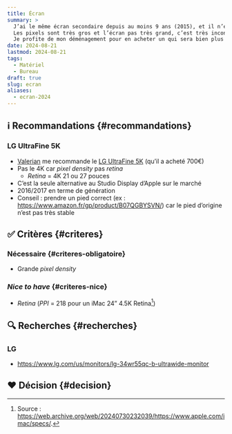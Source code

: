 ```yaml
---
title: Écran
summary: >
  J’ai le même écran secondaire depuis au moins 9 ans (2015), et il n’est vraiment pas génial.
  Les pixels sont très gros et l’écran pas très grand, c’est très inconfortable.
  Je profite de mon déménagement pour en acheter un qui sera bien plus confortable, alors je vous partage mes recherches et mon choix final.
date: 2024-08-21
lastmod: 2024-08-21
tags:
  - Matériel
  - Bureau
draft: true
slug: ecran
aliases:
  - ecran-2024
---
```


## ℹ️ Recommandations {#recommandations}

### LG UltraFine 5K 

- [Valerian](https://valeriansaliou.name) me recommande le [LG UltraFine 5K](https://www.amazon.fr/LG-UltraFineTM-27MD5KLP-B-Ecran-dédié/dp/B07YLB3H48/) (qu’il a acheté 700€)
- Pas le 4K car *pixel density* pas *retina*
  - *Retina* = 4K 21 ou 27 pouces
- C’est la seule alternative au Studio Display d’Apple sur le marché
- 2016/2017 en terme de génération
- Conseil : prendre un pied correct (ex : https://www.amazon.fr/gp/product/B07QGBYSVN/) car le pied d’origine n’est pas très stable

## ✅ Critères {#criteres}

### Nécessaire {#criteres-obligatoire}

- Grande *pixel density*

### *Nice to have* {#criteres-nice}

- *Retina* (*PPI* = 218 pour un iMac 24” 4.5K Retina[^imac-retina])

[^imac-retina]: Source : https://web.archive.org/web/20240730232039/https://www.apple.com/imac/specs/.

## 🔍 Recherches {#recherches}

### LG

- https://www.lg.com/us/monitors/lg-34wr55qc-b-ultrawide-monitor

## ❤️ Décision {#decision}

